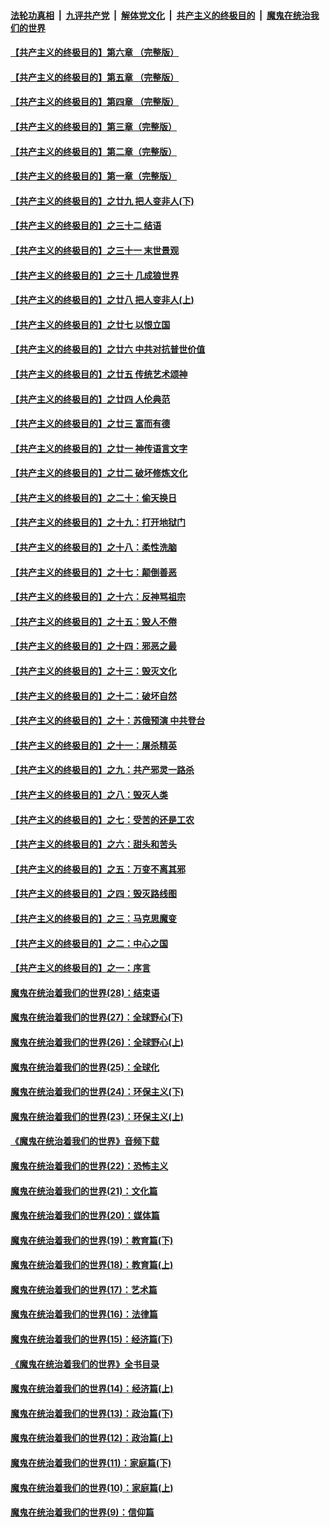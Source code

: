 ####  [法轮功真相](../../../../basic/blob/master/README.md?t=06202302) &nbsp;|&nbsp; [九评共产党](../../../../9ping.md/blob/master/README.md?t=06202302) &nbsp;|&nbsp; [解体党文化](../../../../jtdwh.md/blob/master/README.md?t=06202302)  &nbsp;|&nbsp; [共产主义的终极目的](../../../../gczydzjmd.md/blob/master/README.md?t=06202302) &nbsp;|&nbsp; [魔鬼在统治我们的世界](../../../../mgztzwmdsj.md/blob/master/README.md?t=06202302) 

#### [【共产主义的终极目的】第六章 （完整版）](../pages/nsc422/n11428913.md?t=06202302) 

#### [【共产主义的终极目的】第五章 （完整版）](../pages/nsc422/n11428912.md?t=06202302) 

#### [【共产主义的终极目的】第四章 （完整版）](../pages/nsc422/n11428907.md?t=06202302) 

#### [【共产主义的终极目的】第三章（完整版）](../pages/nsc422/n11428848.md?t=06202302) 

#### [【共产主义的终极目的】第二章（完整版）](../pages/nsc422/n11428831.md?t=06202302) 

#### [【共产主义的终极目的】第一章（完整版）](../pages/nsc422/n11417651.md?t=06202302) 

#### [【共产主义的终极目的】之廿九 把人变非人(下)](../pages/nsc422/n11344140.md?t=06202302) 

#### [【共产主义的终极目的】之三十二 结语](../pages/nsc422/n11360535.md?t=06202302) 

#### [【共产主义的终极目的】之三十一 末世景观](../pages/nsc422/n11351129.md?t=06202302) 

#### [【共产主义的终极目的】之三十 几成狼世界](../pages/nsc422/n11348280.md?t=06202302) 

#### [【共产主义的终极目的】之廿八 把人变非人(上)](../pages/nsc422/n11340492.md?t=06202302) 

#### [【共产主义的终极目的】之廿七 以恨立国](../pages/nsc422/n11336944.md?t=06202302) 

#### [【共产主义的终极目的】之廿六 中共对抗普世价值](../pages/nsc422/n11324785.md?t=06202302) 

#### [【共产主义的终极目的】之廿五 传统艺术颂神](../pages/nsc422/n11296396.md?t=06202302) 

#### [【共产主义的终极目的】之廿四 人伦典范](../pages/nsc422/n11296397.md?t=06202302) 

#### [【共产主义的终极目的】之廿三 富而有德](../pages/nsc422/n11283598.md?t=06202302) 

#### [【共产主义的终极目的】之廿一 神传语言文字](../pages/nsc422/n11263265.md?t=06202302) 

#### [【共产主义的终极目的】之廿二 破坏修炼文化](../pages/nsc422/n11245728.md?t=06202302) 

#### [【共产主义的终极目的】之二十：偷天换日](../pages/nsc422/n11238846.md?t=06202302) 

#### [【共产主义的终极目的】之十九：打开地狱门](../pages/nsc422/n11206376.md?t=06202302) 

#### [【共产主义的终极目的】之十八：柔性洗脑](../pages/nsc422/n11199994.md?t=06202302) 

#### [【共产主义的终极目的】之十七：颠倒善恶](../pages/nsc422/n11179782.md?t=06202302) 

#### [【共产主义的终极目的】之十六：反神骂祖宗](../pages/nsc422/n11166798.md?t=06202302) 

#### [【共产主义的终极目的】之十五：毁人不倦](../pages/nsc422/n11166792.md?t=06202302) 

#### [【共产主义的终极目的】之十四：邪恶之最](../pages/nsc422/n11150249.md?t=06202302) 

#### [【共产主义的终极目的】之十三：毁灭文化](../pages/nsc422/n11135227.md?t=06202302) 

#### [【共产主义的终极目的】之十二：破坏自然](../pages/nsc422/n11135214.md?t=06202302) 

#### [【共产主义的终极目的】之十：苏俄预演 中共登台](../pages/nsc422/n11118424.md?t=06202302) 

#### [【共产主义的终极目的】之十一：屠杀精英](../pages/nsc422/n11118442.md?t=06202302) 

#### [【共产主义的终极目的】之九：共产邪灵一路杀](../pages/nsc422/n11114139.md?t=06202302) 

#### [【共产主义的终极目的】之八：毁灭人类](../pages/nsc422/n11108503.md?t=06202302) 

#### [【共产主义的终极目的】之七：受苦的还是工农](../pages/nsc422/n11101809.md?t=06202302) 

#### [【共产主义的终极目的】之六：甜头和苦头](../pages/nsc422/n11096971.md?t=06202302) 

#### [【共产主义的终极目的】之五：万变不离其邪](../pages/nsc422/n11091285.md?t=06202302) 

#### [【共产主义的终极目的】之四：毁灭路线图](../pages/nsc422/n11086284.md?t=06202302) 

#### [【共产主义的终极目的】之三：马克思魔变](../pages/nsc422/n11061941.md?t=06202302) 

#### [【共产主义的终极目的】之二：中心之国](../pages/nsc422/n11047728.md?t=06202302) 

#### [【共产主义的终极目的】之一：序言](../pages/nsc422/n11086077.md?t=06202302) 

#### [魔鬼在统治着我们的世界(28)：结束语](../pages/nsc422/n10936246.md?t=06202302) 

#### [魔鬼在统治着我们的世界(27)：全球野心(下)](../pages/nsc422/n10928319.md?t=06202302) 

#### [魔鬼在统治着我们的世界(26)：全球野心(上)](../pages/nsc422/n10900318.md?t=06202302) 

#### [魔鬼在统治着我们的世界(25)：全球化](../pages/nsc422/n10788205.md?t=06202302) 

#### [魔鬼在统治着我们的世界(24)：环保主义(下)](../pages/nsc422/n10695307.md?t=06202302) 

#### [魔鬼在统治着我们的世界(23)：环保主义(上)](../pages/nsc422/n10688613.md?t=06202302) 

#### [《魔鬼在统治着我们的世界》音频下载](../pages/nsc422/n10635553.md?t=06202302) 

#### [魔鬼在统治着我们的世界(22)：恐怖主义](../pages/nsc422/n10614727.md?t=06202302) 

#### [魔鬼在统治着我们的世界(21)：文化篇](../pages/nsc422/n10597706.md?t=06202302) 

#### [魔鬼在统治着我们的世界(20)：媒体篇](../pages/nsc422/n10586579.md?t=06202302) 

#### [魔鬼在统治着我们的世界(19)：教育篇(下)](../pages/nsc422/n10564808.md?t=06202302) 

#### [魔鬼在统治着我们的世界(18)：教育篇(上)](../pages/nsc422/n10526970.md?t=06202302) 

#### [魔鬼在统治着我们的世界(17)：艺术篇](../pages/nsc422/n10499093.md?t=06202302) 

#### [魔鬼在统治着我们的世界(16)：法律篇](../pages/nsc422/n10485969.md?t=06202302) 

#### [魔鬼在统治着我们的世界(15)：经济篇(下)](../pages/nsc422/n10469975.md?t=06202302) 

#### [《魔鬼在统治着我们的世界》全书目录](../pages/nsc422/n10464261.md?t=06202302) 

#### [魔鬼在统治着我们的世界(14)：经济篇(上)](../pages/nsc422/n10457370.md?t=06202302) 

#### [魔鬼在统治着我们的世界(13)：政治篇(下)](../pages/nsc422/n10448270.md?t=06202302) 

#### [魔鬼在统治着我们的世界(12)：政治篇(上)](../pages/nsc422/n10444576.md?t=06202302) 

#### [魔鬼在统治着我们的世界(11)：家庭篇(下)](../pages/nsc422/n10440961.md?t=06202302) 

#### [魔鬼在统治着我们的世界(10)：家庭篇(上)](../pages/nsc422/n10435448.md?t=06202302) 

#### [魔鬼在统治着我们的世界(9)：信仰篇](../pages/nsc422/n10432159.md?t=06202302) 

